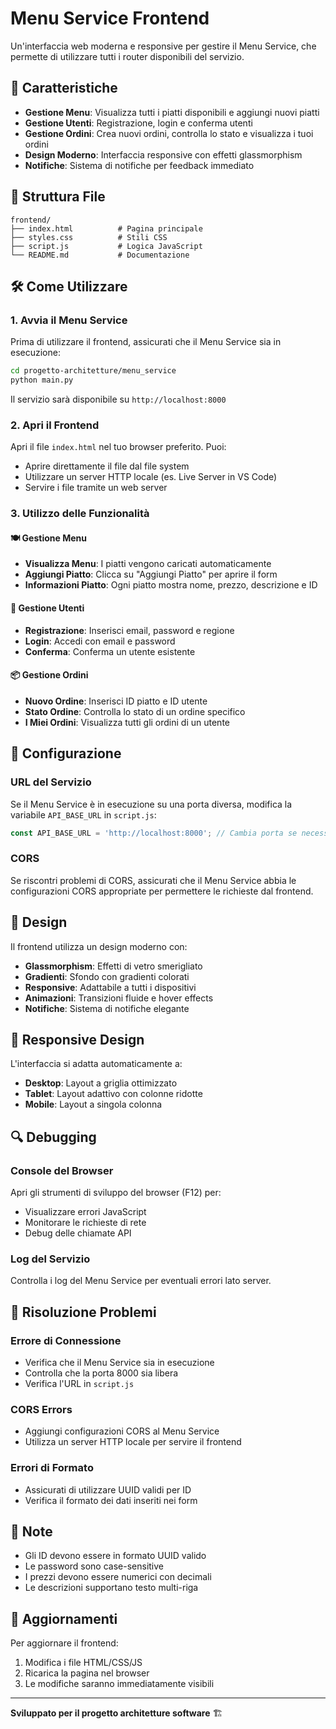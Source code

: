 # Menu Service Frontend

Un'interfaccia web moderna e responsive per gestire il Menu Service, che permette di utilizzare tutti i router disponibili del servizio.

## 🚀 Caratteristiche

- **Gestione Menu**: Visualizza tutti i piatti disponibili e aggiungi nuovi piatti
- **Gestione Utenti**: Registrazione, login e conferma utenti
- **Gestione Ordini**: Crea nuovi ordini, controlla lo stato e visualizza i tuoi ordini
- **Design Moderno**: Interfaccia responsive con effetti glassmorphism
- **Notifiche**: Sistema di notifiche per feedback immediato

## 📁 Struttura File

```
frontend/
├── index.html          # Pagina principale
├── styles.css          # Stili CSS
├── script.js           # Logica JavaScript
└── README.md           # Documentazione
```

## 🛠️ Come Utilizzare

### 1. Avvia il Menu Service

Prima di utilizzare il frontend, assicurati che il Menu Service sia in esecuzione:

```bash
cd progetto-architetture/menu_service
python main.py
```

Il servizio sarà disponibile su `http://localhost:8000`

### 2. Apri il Frontend

Apri il file `index.html` nel tuo browser preferito. Puoi:

- Aprire direttamente il file dal file system
- Utilizzare un server HTTP locale (es. Live Server in VS Code)
- Servire i file tramite un web server

### 3. Utilizzo delle Funzionalità

#### 🍽️ Gestione Menu
- **Visualizza Menu**: I piatti vengono caricati automaticamente
- **Aggiungi Piatto**: Clicca su "Aggiungi Piatto" per aprire il form
- **Informazioni Piatto**: Ogni piatto mostra nome, prezzo, descrizione e ID

#### 👥 Gestione Utenti
- **Registrazione**: Inserisci email, password e regione
- **Login**: Accedi con email e password
- **Conferma**: Conferma un utente esistente

#### 📦 Gestione Ordini
- **Nuovo Ordine**: Inserisci ID piatto e ID utente
- **Stato Ordine**: Controlla lo stato di un ordine specifico
- **I Miei Ordini**: Visualizza tutti gli ordini di un utente

## 🔧 Configurazione

### URL del Servizio

Se il Menu Service è in esecuzione su una porta diversa, modifica la variabile `API_BASE_URL` in `script.js`:

```javascript
const API_BASE_URL = 'http://localhost:8000'; // Cambia porta se necessario
```

### CORS

Se riscontri problemi di CORS, assicurati che il Menu Service abbia le configurazioni CORS appropriate per permettere le richieste dal frontend.

## 🎨 Design

Il frontend utilizza un design moderno con:

- **Glassmorphism**: Effetti di vetro smerigliato
- **Gradienti**: Sfondo con gradienti colorati
- **Responsive**: Adattabile a tutti i dispositivi
- **Animazioni**: Transizioni fluide e hover effects
- **Notifiche**: Sistema di notifiche elegante

## 📱 Responsive Design

L'interfaccia si adatta automaticamente a:

- **Desktop**: Layout a griglia ottimizzato
- **Tablet**: Layout adattivo con colonne ridotte
- **Mobile**: Layout a singola colonna

## 🔍 Debugging

### Console del Browser

Apri gli strumenti di sviluppo del browser (F12) per:

- Visualizzare errori JavaScript
- Monitorare le richieste di rete
- Debug delle chiamate API

### Log del Servizio

Controlla i log del Menu Service per eventuali errori lato server.

## 🚨 Risoluzione Problemi

### Errore di Connessione
- Verifica che il Menu Service sia in esecuzione
- Controlla che la porta 8000 sia libera
- Verifica l'URL in `script.js`

### CORS Errors
- Aggiungi configurazioni CORS al Menu Service
- Utilizza un server HTTP locale per servire il frontend

### Errori di Formato
- Assicurati di utilizzare UUID validi per ID
- Verifica il formato dei dati inseriti nei form

## 📝 Note

- Gli ID devono essere in formato UUID valido
- Le password sono case-sensitive
- I prezzi devono essere numerici con decimali
- Le descrizioni supportano testo multi-riga

## 🔄 Aggiornamenti

Per aggiornare il frontend:

1. Modifica i file HTML/CSS/JS
2. Ricarica la pagina nel browser
3. Le modifiche saranno immediatamente visibili

---

**Sviluppato per il progetto architetture software** 🏗️
